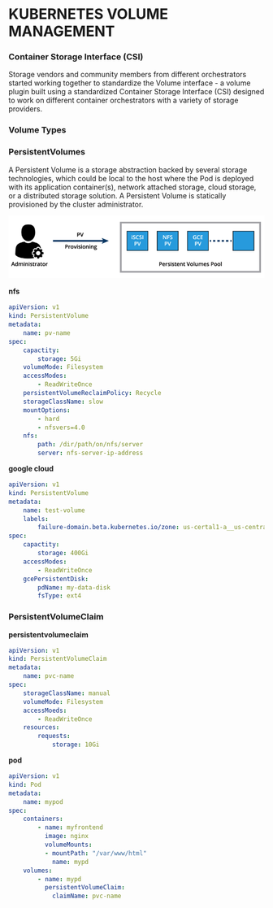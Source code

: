 # KUBERNETES VOLUME MANAGEMENT

### Container Storage Interface (CSI)

Storage vendors and community members from different orchestrators started working together to standardize the Volume interface - a volume plugin built using a standardized Container Storage Interface (CSI) designed to work on different container orchestrators with a variety of storage providers.

### Volume Types


### PersistentVolumes

A Persistent Volume is a storage abstraction backed by several storage technologies, which could be local to the host where the Pod is deployed with its application container(s), network attached storage, cloud storage, or a distributed storage solution. A Persistent Volume is statically provisioned by the cluster administrator.

![alt text](image.png)

**nfs**
```yaml
apiVersion: v1
kind: PersistentVolume
metadata:
    name: pv-name
spec:
    capactity:
        storage: 5Gi
    volumeMode: Filesystem
    accessModes:
        - ReadWriteOnce
    persistentVolumeReclaimPolicy: Recycle
    storageClassName: slow
    mountOptions:
        - hard
        - nfsvers=4.0
    nfs:
        path: /dir/path/on/nfs/server
        server: nfs-server-ip-address
```

**google cloud**

```yaml
apiVersion: v1
kind: PersistentVolume
metadata:
    name: test-volume
    labels:
        failure-domain.beta.kubernetes.io/zone: us-certal1-a__us-central1-b
spec:
    capactity:
        storage: 400Gi
    accessModes:
        - ReadWriteOnce
    gcePersistentDisk:
        pdName: my-data-disk
        fsType: ext4
```

### PersistentVolumeClaim

**persistentvolumeclaim**
```yaml
apiVersion: v1
kind: PersistentVolumeClaim
metadata:
    name: pvc-name
spec:
    storageClassName: manual
    volumeMode: Filesystem
    accessMoeds:
        - ReadWriteOnce
    resources:
        requests:
            storage: 10Gi
```

**pod**
```yaml
apiVersion: v1
kind: Pod
metadata:
    name: mypod
spec:
    containers:
        - name: myfrontend
          image: nginx
          volumeMounts:
          - mountPath: "/var/www/html"
            name: mypd
    volumes:
        - name: mypd
          persistentVolumeClaim:
            claimName: pvc-name
```
